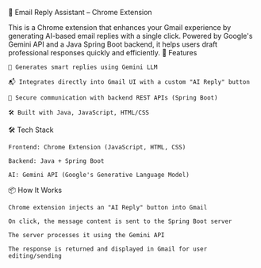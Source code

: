 💬 Email Reply Assistant – Chrome Extension

This is a Chrome extension that enhances your Gmail experience by generating AI-based email replies with a single click. Powered by Google's Gemini API and a Java Spring Boot backend, it helps users draft professional responses quickly and efficiently.
🚀 Features

    🧠 Generates smart replies using Gemini LLM

    📬 Integrates directly into Gmail UI with a custom "AI Reply" button

    🔗 Secure communication with backend REST APIs (Spring Boot)

    🛠️ Built with Java, JavaScript, HTML/CSS

🛠 Tech Stack

    Frontend: Chrome Extension (JavaScript, HTML, CSS)

    Backend: Java + Spring Boot

    AI: Gemini API (Google's Generative Language Model)

📦 How It Works

    Chrome extension injects an "AI Reply" button into Gmail

    On click, the message content is sent to the Spring Boot server

    The server processes it using the Gemini API

    The response is returned and displayed in Gmail for user editing/sending
